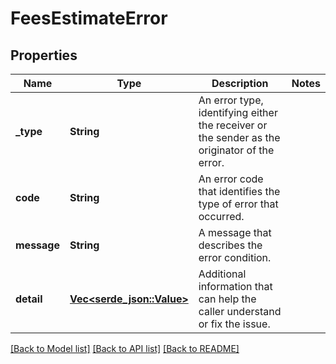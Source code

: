 # FeesEstimateError

## Properties

Name | Type | Description | Notes
------------ | ------------- | ------------- | -------------
**_type** | **String** | An error type, identifying either the receiver or the sender as the originator of the error. | 
**code** | **String** | An error code that identifies the type of error that occurred. | 
**message** | **String** | A message that describes the error condition. | 
**detail** | [**Vec<serde_json::Value>**](serde_json::Value.md) | Additional information that can help the caller understand or fix the issue. | 

[[Back to Model list]](../README.md#documentation-for-models) [[Back to API list]](../README.md#documentation-for-api-endpoints) [[Back to README]](../README.md)


